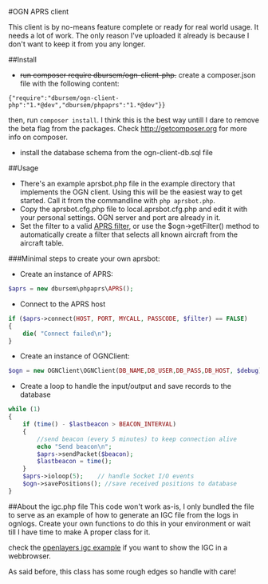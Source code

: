 #OGN APRS client

This client is by no-means feature complete or ready for real world usage. It needs a lot of work. The only reason I've uploaded it already is because I don't want to keep it from you any longer.

##Install
* ~~run composer require dbursem/ogn-client-php.~~ create a composer.json file with the following content:
 ```
 {"require":"dbursem/ogn-client-php":"1.*@dev","dbursem/phpaprs":"1.*@dev"}}
 ```
 then, run `composer install`. I think this is the best way untill I dare to remove the beta flag from the packages. 
 Check http://getcomposer.org for more info on composer.
* install the database schema from the ogn-client-db.sql file

##Usage
* There's an example aprsbot.php file in the example directory that implements the OGN client. Using this will be the easiest way to get started. Call it from the commandline with `php aprsbot.php`.  
* Copy the aprsbot.cfg.php file to local.aprsbot.cfg.php and edit it with your personal settings. OGN server and port are already in it.  
* Set the filter to a valid [APRS filter](http://www.aprs-is.net/javAPRSFilter.aspx), or use the $ogn->getFilter() method to automatically create a filter that selects all known aircraft from the aircraft table. 


###Minimal steps to create your own aprsbot:
 
* Create an instance of APRS:
```php
$aprs = new dbursem\phpaprs\APRS();
```
* Connect to the APRS host
```php
if ($aprs->connect(HOST, PORT, MYCALL, PASSCODE, $filter) == FALSE) 
{
    die( "Connect failed\n");
}
```
* Create an instance of OGNClient:
```php
$ogn = new OGNClient\OGNClient(DB_NAME,DB_USER,DB_PASS,DB_HOST, $debug);
```

* Create a loop to handle the input/output and save records to the database
```php
while (1)
{
    if (time() - $lastbeacon > BEACON_INTERVAL) 
    {
        //send beacon (every 5 minutes) to keep connection alive
        echo "Send beacon\n";
        $aprs->sendPacket($beacon);
        $lastbeacon = time();
    }
    $aprs->ioloop(5);    // handle Socket I/O events
    $ogn->savePositions(); //save received positions to database 
}
```

##About the igc.php file
This code won't work as-is, I only bundled the file to serve as an example of how to generate an IGC file from the logs in ognlogs. Create your own functions to do this in your environment or wait till I have time to make A proper class for it.

check the [openlayers igc example](http://openlayers.org/en/v3.8.1/examples/igc.html) if you want to show the IGC in a webbrowser.

As said before, this class has some rough edges so handle with care!
